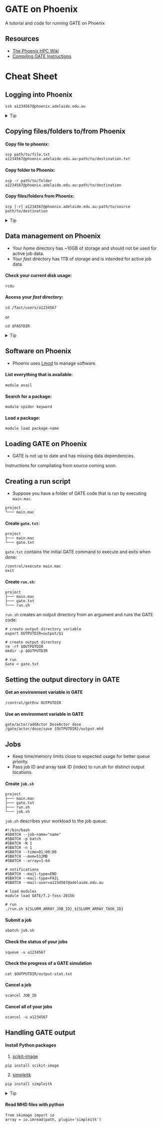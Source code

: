 # GATE on Phoenix
A tutorial and code for running GATE on Phoenix

## Resources

 - [The Phoenix HPC Wiki](https://wiki.adelaide.edu.au/hpc/index.php/Main_Page)
 - [Compiling GATE Instructions](https://opengate.readthedocs.io/en/latest/compilation_instructions.html)

# Cheat Sheet

## Logging into Phoenix

```
ssh a1234567@phoenix.adelaide.edu.au
```

<details>
<summary>Tip</summary>
  
Set up [SSH keys](https://www.digitalocean.com/community/tutorials/ssh-essentials-working-with-ssh-servers-clients-and-keys) for better security and not having to type your password:

```
ssh-keygen
ssh-copy-id a1234567@phoenix.adelaide.edu.au
```
  
</details>

## Copying files/folders to/from Phoenix

#### Copy file to phoenix:

```
scp path/to/file.txt a1234567@phoenix.adelaide.edu.au:path/to/destination.txt
```

#### Copy folder to Phoenix:

```
scp -r path/to/folder a1234567@phoenix.adelaide.edu.au:path/to/destination
```

#### Copy files/folders from Phoenix:

```
scp [-r] a1234567@phoenix.adelaide.edu.au:path/to/source path/to/destination
```

<details>
<summary>Tip</summary>
  
Check out [rsync](https://www.digitalocean.com/community/tutorials/how-to-use-rsync-to-sync-local-and-remote-directories-on-a-vps), an alternative to `scp` that only copies files that have been updated.
  
For larger, longer-term projects use [git](https://rogerdudler.github.io/git-guide/) and GitHub for version control.
  
</details>

## Data management on Phoenix

- Your *home* directory has ~10GB of storage and should not be used for active job data. 
- Your *fast* directory has 1TB of storage and is intended for active job data.

#### Check your current disk usage:

```
rcdu
```

#### Access your *fast* directory:

```
cd /fast/users/a1234567
```

or

```
cd $FASTDIR
```

<details>
<summary>Tip</summary>
  
Create a [symbolic link](https://kb.iu.edu/d/abbe) to your fast directory in your home directory

```
ln -s /fast/users/a1234567 ~/fast
```

so that you can shorten your `scp` commands from

```
scp file a1608007@phoenix.adelaide.edu.au:/fast/users/a1608007/file
```

to

```
scp file a1608007@phoenix.adelaide.edu.au:fast/file
```
  
</details>

## Software on Phoenix

 - Phoenix uses [Lmod](https://lmod.readthedocs.io/en/latest/) to manage software.
 
#### List everything that is available:

```
module avail
```

#### Search for a package:

```
module spider keyword
```

#### Load a package:

```
module load package-name
```

## Loading GATE on Phoenix

 - GATE is not up to date and has missing data dependencies.

Instructions for compilating from source coming soon.

## Creating a run script

 - Suppose you have a folder of GATE code that is run by executing `main.mac`.

```
project
└─── main.mac
```

#### Create `gate.txt`:

```
project
├─── main.mac
└─── gate.txt
```

`gate.txt` contains the initial GATE command to execute and exits when done:

```
/control/execute main.mac
exit
```

#### Create `run.sh`:

```
project
├─── main.mac
├─── gate.txt
└─── run.sh
```

`run.sh` creates an output directory from an argument and runs the GATE code:

```
# create output directory variable
export OUTPUTDIR=output/$1

# create output directory
rm -rf $OUTPUTDIR
mkdir -p $OUTPUTDIR

# run
Gate < gate.txt
```

## Setting the output directory in GATE

#### Get an environment variable in GATE

```
/control/getEnv OUTPUTDIR
```

#### Use an environment variable in GATE

```
gate/actor/addActor DoseActor dose
/gate/actor/dose/save {OUTPUTDIR}/output.mhd
```

## Jobs

 - Keep time/memory limits close to expected usage for better queue priority.
 - Pass job ID and array task ID (index) to run.sh for distinct output locations.

#### Create `job.sh`

```
project
├─── main.mac
├─── gate.txt
├─── run.sh
└─── job.sh
```

`job.sh` describes your workload to the job queue:

```
#!/bin/bash
#SBATCH	--job-name="name"
#SBATCH -p batch
#SBATCH -N 1
#SBATCH -n 1
#SBATCH --time=01:00:00
#SBATCH --mem=512MB
#SBATCH --array=1-64

# notifications
#SBATCH --mail-type=END
#SBATCH --mail-type=FAIL
#SBATCH --mail-user=a1234567@adelaide.edu.au

# load modules
module load GATE/7.2-foss-2015b

# run
./run.sh ${SLURM_ARRAY_JOB_ID}_${SLURM_ARRAY_TASK_ID}
```

#### Submit a job

```
sbatch job.sh
```

#### Check the status of your jobs

```
squeue -u a1234567
```

#### Check the progress of a GATE simulation

```
cat $OUTPUTDIR/output-stat.txt
```

#### Cancel a job

```
scancel JOB_ID
```

#### Cancel all of your jobs

```
scancel -u a1234567
```

## Handling GATE output

#### Install Python packages

 1. [scikit-image](https://scikit-image.org/)

```
pip install scikit-image
```

2. [simpleitk](https://simpleitk.org/)

```
pip install simpleitk
```

<details>
<summary>Tip</summary>
  
When scikit-image is installed using [Anaconda](https://www.anaconda.com/products/individual) it also installs low-level libraries that increase performance:

```
conda install scikit-image
```
  
</details>

#### Read MHD files with python

```
from skimage import io
array = io.imread(path, plugin='simpleitk')
```



